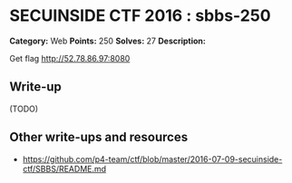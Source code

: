 # SECUINSIDE CTF 2016 : sbbs-250

**Category:** Web
**Points:** 250
**Solves:** 27
**Description:**

Get flag  http://52.78.86.97:8080

## Write-up

(TODO)

## Other write-ups and resources

* https://github.com/p4-team/ctf/blob/master/2016-07-09-secuinside-ctf/SBBS/README.md
